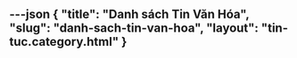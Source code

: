 ---json
{
    "title": "Danh sách Tin Văn Hóa",
    "slug": "danh-sach-tin-van-hoa",
    "layout": "tin-tuc.category.html"
}
---
